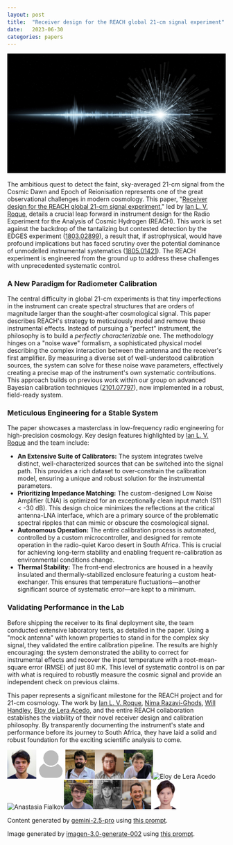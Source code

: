 ```yaml
---
layout: post
title:  "Receiver design for the REACH global 21-cm signal experiment"
date:   2023-06-30
categories: papers
---
```

![AI generated image](/assets/images/posts/2023-06-30-2307.00099.png)

<!-- BEGINNING OF GENERATED POST -->
The ambitious quest to detect the faint, sky-averaged 21-cm signal from the Cosmic Dawn and Epoch of Reionisation represents one of the great observational challenges in modern cosmology. This paper, "[Receiver design for the REACH global 21-cm signal experiment](https://arxiv.org/abs/2307.00099)," led by [Ian L. V. Roque](https://www.astro.phy.cam.ac.uk/directory/ian-roque), details a crucial leap forward in instrument design for the Radio Experiment for the Analysis of Cosmic Hydrogen (REACH). This work is set against the backdrop of the tantalizing but contested detection by the EDGES experiment ([1803.02899](https://arxiv.org/abs/1803.02899)), a result that, if astrophysical, would have profound implications but has faced scrutiny over the potential dominance of unmodelled instrumental systematics ([1805.01421](https://arxiv.org/abs/1805.01421)). The REACH experiment is engineered from the ground up to address these challenges with unprecedented systematic control.

### A New Paradigm for Radiometer Calibration

The central difficulty in global 21-cm experiments is that tiny imperfections in the instrument can create spectral structures that are orders of magnitude larger than the sought-after cosmological signal. This paper describes REACH's strategy to meticulously model and remove these instrumental effects. Instead of pursuing a "perfect" instrument, the philosophy is to build a *perfectly characterizable* one. The methodology hinges on a "noise wave" formalism, a sophisticated physical model describing the complex interaction between the antenna and the receiver's first amplifier. By measuring a diverse set of well-understood calibration sources, the system can solve for these noise wave parameters, effectively creating a precise map of the instrument's own systematic contributions. This approach builds on previous work within our group on advanced Bayesian calibration techniques ([2101.07797](https://arxiv.org/abs/2101.07797)), now implemented in a robust, field-ready system.

### Meticulous Engineering for a Stable System

The paper showcases a masterclass in low-frequency radio engineering for high-precision cosmology. Key design features highlighted by [Ian L. V. Roque](https://www.astro.phy.cam.ac.uk/directory/ian-roque) and the team include:
*   **An Extensive Suite of Calibrators:** The system integrates twelve distinct, well-characterized sources that can be switched into the signal path. This provides a rich dataset to over-constrain the calibration model, ensuring a unique and robust solution for the instrumental parameters.
*   **Prioritizing Impedance Matching:** The custom-designed Low Noise Amplifier (LNA) is optimized for an exceptionally clean input match (S11 < -30 dB). This design choice minimizes the reflections at the critical antenna-LNA interface, which are a primary source of the problematic spectral ripples that can mimic or obscure the cosmological signal.
*   **Autonomous Operation:** The entire calibration process is automated, controlled by a custom microcontroller, and designed for remote operation in the radio-quiet Karoo desert in South Africa. This is crucial for achieving long-term stability and enabling frequent re-calibration as environmental conditions change.
*   **Thermal Stability:** The front-end electronics are housed in a heavily insulated and thermally-stabilized enclosure featuring a custom heat-exchanger. This ensures that temperature fluctuations—another significant source of systematic error—are kept to a minimum.

### Validating Performance in the Lab

Before shipping the receiver to its final deployment site, the team conducted extensive laboratory tests, as detailed in the paper. Using a "mock antenna" with known properties to stand in for the complex sky signal, they validated the entire calibration pipeline. The results are highly encouraging: the system demonstrated the ability to correct for instrumental effects and recover the input temperature with a root-mean-square error (RMSE) of just 80 mK. This level of systematic control is on par with what is required to robustly measure the cosmic signal and provide an independent check on previous claims.

This paper represents a significant milestone for the REACH project and for 21-cm cosmology. The work by [Ian L. V. Roque](https://www.astro.phy.cam.ac.uk/directory/ian-roque), [Nima Razavi-Ghods](https://www.phy.cam.ac.uk/directory/razavi-ghods), [Will Handley](https://willhandley.co.uk), [Eloy de Lera Acedo](https://www.phy.cam.ac.uk/directory/dr-eloy-de-lera-acedo), and the entire REACH collaboration establishes the viability of their novel receiver design and calibration philosophy. By transparently documenting the instrument's state and performance before its journey to South Africa, they have laid a solid and robust foundation for the exciting scientific analysis to come.
<!-- END OF GENERATED POST -->

<img src="/assets/group/images/ian_roque.jpg" alt="Ian Roque" style="width: auto; height: 7vw;"><img src="/assets/images/user.png" alt="Nima Razavi-Ghods" style="width: auto; height: 7vw;"><img src="/assets/group/images/will_handley.jpg" alt="Will Handley" style="width: auto; height: 7vw;"><img src="/assets/group/images/dominic_anstey.jpg" alt="Dominic Anstey" style="width: auto; height: 7vw;"><img src="/assets/group/images/harry_bevins.jpg" alt="Harry Bevins" style="width: auto; height: 7vw;"><img src="https://www.astro.phy.cam.ac.uk/sites/default/files/styles/inline/public/images/profile/headshotlow.jpg?itok=RMrJ4zTa" alt="Eloy de Lera Acedo" style="width: auto; height: 7vw;"><img src="https://www.ast.cam.ac.uk/sites/default/files/styles/inline/public/anastasia-fialkov-20180213-sq2.jpg?itok=am4DF9YQ" alt="Anastasia Fialkov" style="width: auto; height: 7vw;"><img src="/assets/group/images/thomas_gessey-jones.jpg" alt="Thomas Gessey-Jones" style="width: auto; height: 7vw;"><img src="/assets/group/images/sam_leeney.jpg" alt="Sam Leeney" style="width: auto; height: 7vw;"><img src="/assets/group/images/kilian_scheutwinkel.jpg" alt="Kilian Scheutwinkel" style="width: auto; height: 7vw;"><img src="/assets/group/images/emma_shen.jpg" alt="Emma Shen" style="width: auto; height: 7vw;">

Content generated by [gemini-2.5-pro](https://deepmind.google/technologies/gemini/) using [this prompt](/prompts/content/2023-06-30-2307.00099.txt).

Image generated by [imagen-3.0-generate-002](https://deepmind.google/technologies/gemini/) using [this prompt](/prompts/images/2023-06-30-2307.00099.txt).